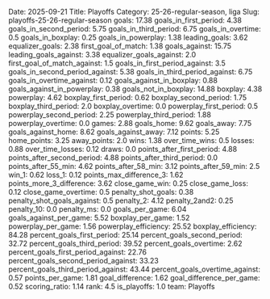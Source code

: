Date: 2025-09-21
Title: Playoffs
Category: 25-26-regular-season, liga
Slug: playoffs-25-26-regular-season
goals: 17.38
goals_in_first_period: 4.38
goals_in_second_period: 5.75
goals_in_third_period: 6.75
goals_in_overtime: 0.5
goals_in_boxplay: 0.25
goals_in_powerplay: 1.38
leading_goals: 3.62
equalizer_goals: 2.38
first_goal_of_match: 1.38
goals_against: 15.75
leading_goals_against: 3.38
equalizer_goals_against: 2.0
first_goal_of_match_against: 1.5
goals_in_first_period_against: 3.5
goals_in_second_period_against: 5.38
goals_in_third_period_against: 6.75
goals_in_overtime_against: 0.12
goals_against_in_boxplay: 0.88
goals_against_in_powerplay: 0.38
goals_not_in_boxplay: 14.88
boxplay: 4.38
powerplay: 4.62
boxplay_first_period: 0.62
boxplay_second_period: 1.75
boxplay_third_period: 2.0
boxplay_overtime: 0.0
powerplay_first_period: 0.5
powerplay_second_period: 2.25
powerplay_third_period: 1.88
powerplay_overtime: 0.0
games: 2.88
goals_home: 9.62
goals_away: 7.75
goals_against_home: 8.62
goals_against_away: 7.12
points: 5.25
home_points: 3.25
away_points: 2.0
wins: 1.38
over_time_wins: 0.5
losses: 0.88
over_time_losses: 0.12
draws: 0.0
points_after_first_period: 4.88
points_after_second_period: 4.88
points_after_third_period: 0.0
points_after_55_min: 4.62
points_after_58_min: 3.12
points_after_59_min: 2.5
win_1: 0.62
loss_1: 0.12
points_max_difference_3: 1.62
points_more_3_difference: 3.62
close_game_win: 0.25
close_game_loss: 0.12
close_game_overtime: 0.5
penalty_shot_goals: 0.38
penalty_shot_goals_against: 0.5
penalty_2: 4.12
penalty_2and2: 0.25
penalty_10: 0.0
penalty_ms: 0.0
goals_per_game: 6.04
goals_against_per_game: 5.52
boxplay_per_game: 1.52
powerplay_per_game: 1.56
powerplay_efficiency: 25.52
boxplay_efficiency: 84.28
percent_goals_first_period: 25.14
percent_goals_second_period: 32.72
percent_goals_third_period: 39.52
percent_goals_overtime: 2.62
percent_goals_first_period_against: 22.76
percent_goals_second_period_against: 33.23
percent_goals_third_period_against: 43.44
percent_goals_overtime_against: 0.57
points_per_game: 1.81
goal_difference: 1.62
goal_difference_per_game: 0.52
scoring_ratio: 1.14
rank: 4.5
is_playoffs: 1.0
team: Playoffs
